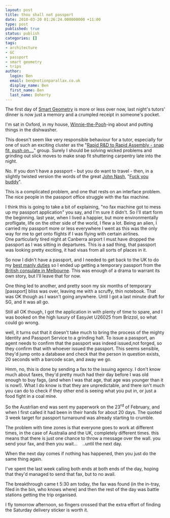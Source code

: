 ```yaml
---
layout: post
title: thou shall not passport
date: 2010-03-20 01:26:24.000000000 +11:00
type: post
published: true
status: publish
categories: []
tags:
- architecture
- GC
- passport
- smart geometry
- trips
author:
  login: Ben
  email: ben@notionparallax.co.uk
  display_name: Ben
  first_name: Ben
  last_name: Doherty
---
```

<p>The first day of <a href="http://www.smartgeometry.org/">Smart Geometry</a> is more or less over now, last night's tutors' dinner is now just a memory and a crumpled receipt in someone's pocket.</p>
<p>I'm sat in Oxford, in my house, <a href="http://upload.wikimedia.org/wikipedia/en/6/64/Pooh_Shepard_1926.png">Winnie-the-Pooh</a>-ing about and putting things in the dishwasher.</p>
<p>This doesn't seem like very responsible behaviour for a tutor, especially for one of such an exciting cluster as the "<a href="http://www.smartgeometry.org/content/sg2010-cluster-rapid-rd-rapid-assembly-snap-fit-push">Rapid R&amp;D to Rapid Assembly - snap fit, push on....</a>" group. Surely I should be solving wicked problems and grinding out slick moves to make snap fit shuttering carpentry late into the night.</p>
<p>No. If you don't have a passport - but you do want to travel - then, in a slightly twisted version the words of the great <a href="http://en.wikipedia.org/wiki/John_Forbes_Nash,_Jr.">John Nash</a>, "<a href="http://en.wikipedia.org/wiki/So_Long_Sucker">Fuck you buddy</a>".<!--more--></p>
<p>This is a complicated problem, and one that rests on an interface problem. The nice people in the passport office struggle with the fax machine.</p>
<p>I think this is going to take a bit of explaining, "no fax machine got to mess up my passport application" you say, and I'm sure it didn't. So I'll start form the beginning. last year, when I lived a happier, but more environmentally profligate, life on the other side of the world, I flew a lot. Being an alien, I carried my passport more or less everywhere I went as this was the only way for me to get onto flights if I was flying with certain airlines. One particularly tired night at Canberra airport I must have dropped the passport as I was sitting in departures. This is a sad thing, that passport was looking pretty exciting, it had visas from all sorts of places in it.</p>
<p>So now I didn't have a passport, and I needed to get back to the UK to do my <a href="http://photos-e.ak.fbcdn.net/hphotos-ak-snc1/hs188.snc1/6288_227881225034_770650034_7919936_2622610_n.jpg">best manly duties</a> so I ended up getting a temporary passport from the <a href="http://ukinaustralia.fco.gov.uk/en/about-us/other-locations/melbourne">British consulate in Melbourne</a>. This was enough of a drama to warrant its own story, but I'll leave that for now.</p>
<p>One thing led to another, and pretty soon my six months of temporary [passport] bliss was over, leaving me with a scruffy, thin notebook. That was OK though as I wasn't going anywhere. Until I got a last minute draft for SG, and it was all go.</p>
<p>Still all OK though, I got the application in with plenty of time to spare, and I was booked on the high luxury of EasyJet U26025 from Brizzol, so what could go wrong.</p>
<p>well, it turns out that it doesn't take much to bring the process of the mighty Identity and Passport Service to a grinding halt. To issue a passport, an agent needs to confirm that the passport was indeed issued,not forged, so they confirm that with whoever issued the passport. This seems sensible, they'd jump onto a database and check that the person in question exists, 20 seconds with a barcode scan, and away we go.</p>
<p>Hmm, no, this is done by sending a fax to the issuing agency. I don't know much about faxes, they'd pretty much had their day before I was old enough to buy fags, (and when I was that age, that age was younger than it is now!). What I do know is that they are unpredictable, and there isn't much you can do to check if they other end is seeing what you put in, or just a food fight in a coal mine.</p>
<p>So the Austrlian end was sent my paperwork on the 23<sup>rd</sup> of February, and when I first called it had been in their hands for about 20 days. The quoted 3 week target for passport turnaround was already starting to crumble.</p>
<p>The problem with time zones is that everyone goes to work at different times, in the case of Australia and the UK, completely different times. this means that there is just one chance to throw a message over the wall. you send your fax, and then you wait...    ..until the next day.</p>
<p>When the next day comes if nothing has happened, then you just do the same thing again.</p>
<p>I've spent the last week calling both ends at both ends of the day, hoping that they'd managed to send that fax, but to no avail.</p>
<p>The breakthrough came t 5:30 am today, the fax was found (in the in-tray, filed in the bin, who knows where) and then the rest of the day was battle stations getting the trip organised.</p>
<p>I fly tomorrow afternoon, so fingers crossed that the extra effort of finding the Saturday delivery sticker is worth it.</p>
